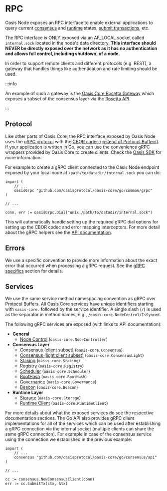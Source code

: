 # RPC

Oasis Node exposes an RPC interface to enable external applications to query
current [consensus] and [runtime] states, [submit transactions], etc.

The RPC interface is ONLY exposed via an AF_LOCAL socket called `internal.sock`
located in the node's data directory. **This interface should NEVER be directly
exposed over the network as it has no authentication and allows full control,
including shutdown, of a node.**

In order to support remote clients and different protocols (e.g. REST), a
gateway that handles things like authentication and rate limiting should be
used.

:::info

An example of such a gateway is the [Oasis Core Rosetta Gateway] which exposes
a subset of the consensus layer via the [Rosetta API].

:::

<!-- markdownlint-disable line-length -->
[consensus]: ../consensus/index.md
[runtime]: ../runtime/index.md
[submit transactions]: ../consensus/transactions.md#submission
[Oasis Core Rosetta Gateway]: https://github.com/oasisprotocol/oasis-core-rosetta-gateway
[Rosetta API]: https://www.rosetta-api.org
<!-- markdownlint-enable line-length -->

## Protocol

Like other parts of Oasis Core, the RPC interface exposed by Oasis Node uses the
[gRPC protocol] with the [CBOR codec (instead of Protocol Buffers)]. If your
application is written in Go, you can use the convenience gRPC wrappers provided
by Oasis Core to create clients. Check the [Oasis SDK](/oasis-sdk) for more
information.

For example to create a gRPC client connected to the Oasis Node endpoint exposed
by your local node at `/path/to/datadir/internal.sock` you can do:

```golang
import (
    // ...
    oasisGrpc "github.com/oasisprotocol/oasis-core/go/common/grpc"
)

// ...

conn, err := oasisGrpc.Dial("unix:/path/to/datadir/internal.sock")
```

This will automatically handle setting up the required gRPC dial options for
setting up the CBOR codec and error mapping interceptors. For more detail about
the gRPC helpers see the [API documentation].

<!-- markdownlint-disable line-length -->
[gRPC protocol]: https://grpc.io
[CBOR codec (instead of Protocol Buffers)]: ../authenticated-grpc.md#cbor-codec
[API documentation]: https://pkg.go.dev/github.com/oasisprotocol/oasis-core/go/common/grpc?tab=doc
<!-- markdownlint-enable line-length -->

## Errors

We use a specific convention to provide more information about the exact error
that occurred when processing a gRPC request. See the [gRPC specifics] section
for details.

[gRPC specifics]: ../authenticated-grpc.md#errors

## Services

We use the same service method namespacing convention as gRPC over Protocol
Buffers. All Oasis Core services have unique identifiers starting with
`oasis-core.` followed by the service identifier. A single slash (`/`) is used
as the separator in method names, e.g., `/oasis-core.NodeControl/IsSynced`.

The following gRPC services are exposed (with links to API documentation):

* **General**
  * [Node Control] (`oasis-core.NodeController`)
* **Consensus Layer**
  * [Consensus (client subset)] (`oasis-core.Consensus`)
  * [Consensus (light client subset)] (`oasis-core.ConsensusLight`)
  * [Staking] (`oasis-core.Staking`)
  * [Registry] (`oasis-core.Registry`)
  * [Scheduler] (`oasis-core.Scheduler`)
  * [RootHash] (`oasis-core.RootHash`)
  * [Governance] (`oasis-core.Governance`)
  * [Beacon] (`oasis-core.Beacon`)
* **Runtime Layer**
  * [Storage] (`oasis-core.Storage`)
  * [Runtime Client] (`oasis-core.RuntimeClient`)

For more details about what the exposed services do see the respective
documentation sections. The Go API also provides gRPC client implementations for
all of the services which can be used after establishing a gRPC connection via
the internal socket (multiple clients can share the same gRPC connection). For
example in case of the consensus service using the connection we established in
the previous example:

```golang
import (
    // ...
    consensus "github.com/oasisprotocol/oasis-core/go/consensus/api"
)

// ...

cc := consensus.NewConsensusClient(conn)
err := cc.SubmitTx(ctx, &tx)
```

<!-- markdownlint-disable line-length -->
[Node Control]: https://pkg.go.dev/github.com/oasisprotocol/oasis-core/go/control/api?tab=doc#NodeController
[Consensus (client subset)]: https://pkg.go.dev/github.com/oasisprotocol/oasis-core/go/consensus/api?tab=doc#ClientBackend
[Consensus (light client subset)]: https://pkg.go.dev/github.com/oasisprotocol/oasis-core/go/consensus/api?tab=doc#LightClientBackend
[Staking]: https://pkg.go.dev/github.com/oasisprotocol/oasis-core/go/staking/api?tab=doc#Backend
[Registry]: https://pkg.go.dev/github.com/oasisprotocol/oasis-core/go/registry/api?tab=doc#Backend
[Scheduler]: https://pkg.go.dev/github.com/oasisprotocol/oasis-core/go/scheduler/api?tab=doc#Backend
[RootHash]: https://pkg.go.dev/github.com/oasisprotocol/oasis-core/go/roothash/api?tab=doc#Backend
[Governance]: https://pkg.go.dev/github.com/oasisprotocol/oasis-core/go/governance/api?tab=doc#Backend
[Beacon]: https://pkg.go.dev/github.com/oasisprotocol/oasis-core/go/beacon/api?tab=doc#Backend
[Storage]: https://pkg.go.dev/github.com/oasisprotocol/oasis-core/go/storage/api?tab=doc#Backend
[Runtime Client]: https://pkg.go.dev/github.com/oasisprotocol/oasis-core/go/runtime/client/api?tab=doc#RuntimeClient
<!-- markdownlint-enable line-length -->
